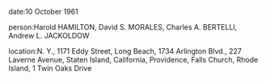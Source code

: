 date:10 October 1961

person:Harold HAMILTON, David S. MORALES, Charles A. BERTELLI, Andrew L. JACKOLDOW

location:N. Y., 1171 Eddy Street, Long Beach, 1734 Arlington Blvd., 227 Laverne Avenue, Staten Island, California, Providence, Falls Church, Rhode Island, 1 Twin Oaks Drive

